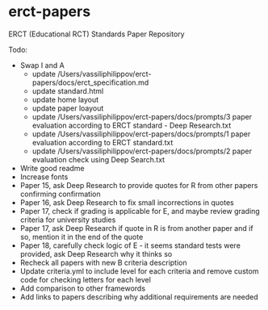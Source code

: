 # erct-papers
ERCT (Educational RCT) Standards Paper Repository

Todo:
- Swap I and A
  - update /Users/vassiliphilippov/erct-papers/docs/erct_specification.md
  - update standard.html
  - update home layout
  - update paper loayout
  - update /Users/vassiliphilippov/erct-papers/docs/prompts/3 paper evaluation according to ERCT standard - Deep Research.txt
  - update /Users/vassiliphilippov/erct-papers/docs/prompts/1 paper evaluation according to ERCT standard.txt
  - update /Users/vassiliphilippov/erct-papers/docs/prompts/2 paper evaluation check using Deep Search.txt
- Write good readme
- Increase fonts
- Paper 15, ask Deep Research to provide quotes for R from other papers confirming confirmation
- Paper 16, ask Deep Research to fix small incorrections in quotes
- Paper 17, check if grading is applicable for E, and maybe review grading criteria for university studies
- Paper 17, ask Deep Research if quote in R is from another paper and if so, mention it in the end of the quote
- Paper 18, carefully check logic of E - it seems standard tests were provided, ask Deep Research why it thinks so
- Recheck all papers with new B criteria description
- Update criteria.yml to include level for each criteria and remove custom code for checking letters for each level 
- Add comparison to other framewords
- Add links to papers describing why additional requirements are needed


